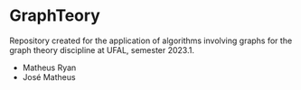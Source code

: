 # GraphTeory
Repository created for the application of algorithms involving graphs for the graph theory discipline at UFAL, semester 2023.1.

* Matheus Ryan
* José Matheus
